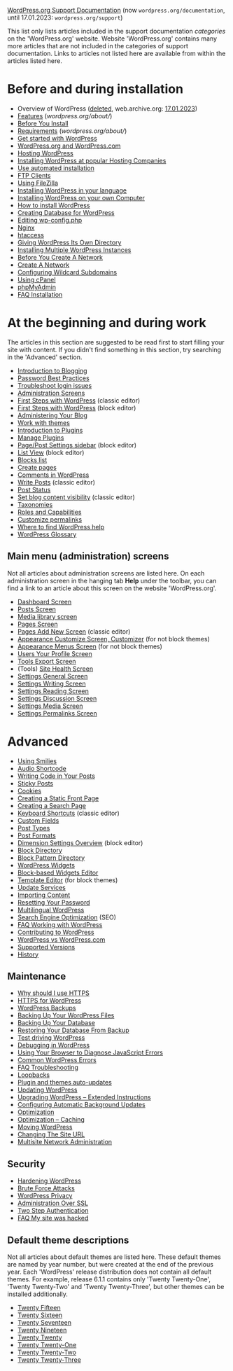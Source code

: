 [WordPress.org Support Documentation](https://wordpress.org/documentation/) (now `wordpress.org/documentation`, until 17.01.2023: `wordpress.org/support`)

This list only lists articles included in the support documentation _categories_ on the 'WordPress.org' website. Website 'WordPress.org' contains many more articles that are not included in the categories of support documentation. Links to articles not listed here are available from within the articles listed here.

# Before and during installation

- Overview of WordPress ([deleted](https://wordpress.org/support/article/overview-of-wordpress/), web.archive.org: [17.01.2023](https://web.archive.org/web/20230117010343/https://wordpress.org/support/article/overview-of-wordpress/))
- [Features](https://wordpress.org/about/features/) <!-- до 17.01.2023: https://wordpress.org/support/article/wordpress-features/ --> (_wordpress.org/about/_)
- [Before You Install](https://wordpress.org/documentation/article/before-you-install/) <!-- до 17.01.2023: https://wordpress.org/support/article/before-you-install/ -->
- [Requirements](https://wordpress.org/about/requirements/) (_wordpress.org/about/_)
- [Get started with WordPress](https://wordpress.org/documentation/article/get-started-with-wordpress/) <!-- до 17.01.2023: https://wordpress.org/support/article/new-to-wordpress-where-to-start/ -->
- [WordPress.org and WordPress.com](https://wordpress.org/documentation/article/wordpress-org-and-wordpress-com/) <!-- до 17.01.2023: https://wordpress.org/support/article/wordpress-org-and-wordpress-com/ -->
- [Hosting WordPress](https://wordpress.org/documentation/article/hosting-wordpress/) <!-- до 17.01.2023: https://wordpress.org/support/article/hosting-wordpress/ -->
- [Installing WordPress at popular Hosting Companies](https://wordpress.org/documentation/article/installing-wordpress-at-popular-hosting-companies/) <!-- до 17.01.2023: https://wordpress.org/support/article/installing-wordpress-at-popular-hosting-companies/ -->
- [Use automated installation](https://wordpress.org/documentation/article/use-automated-installation/) <!-- до 17.01.2023: https://wordpress.org/support/article/automated-installation/ -->
- [FTP Clients](https://wordpress.org/documentation/article/ftp-clients/) <!-- до 17.01.2023: https://wordpress.org/support/article/ftp-clients/ -->
- [Using FileZilla](https://wordpress.org/documentation/article/using-filezilla/) <!-- до 17.01.2023: https://wordpress.org/support/article/using-filezilla/ -->
- [Installing WordPress in your language](https://wordpress.org/documentation/article/installing-wordpress-in-your-language/) <!-- до 17.01.2023: https://wordpress.org/support/article/installing-wordpress-in-your-language/ -->
- [Installing WordPress on your own Computer](https://wordpress.org/documentation/article/installing-wordpress-on-your-own-computer/) <!-- до 17.01.2023: https://wordpress.org/support/article/installing-wordpress-on-your-own-computer/ -->
- [How to install WordPress](https://wordpress.org/documentation/article/how-to-install-wordpress/) <!-- до 17.01.2023: https://wordpress.org/support/article/how-to-install-wordpress/ -->
- [Creating Database for WordPress](https://wordpress.org/documentation/article/creating-database-for-wordpress/) <!-- до 17.01.2023: https://wordpress.org/support/article/creating-database-for-wordpress/ -->
- [Editing wp-config.php](https://wordpress.org/documentation/article/editing-wp-config-php/) <!-- до 17.01.2023: https://wordpress.org/support/article/editing-wp-config-php/ -->
- [Nginx](https://wordpress.org/documentation/article/nginx/) <!-- до 17.01.2023: https://wordpress.org/support/article/nginx/ -->
- [htaccess](https://wordpress.org/documentation/article/htaccess/) <!-- до 17.01.2023: https://wordpress.org/support/article/htaccess/ -->
- [Giving WordPress Its Own Directory](https://wordpress.org/documentation/article/giving-wordpress-its-own-directory/) <!-- до 17.01.2023: https://wordpress.org/support/article/giving-wordpress-its-own-directory/ -->
- [Installing Multiple WordPress Instances](https://wordpress.org/documentation/article/installing-multiple-blogs/) <!-- до 17.01.2023: https://wordpress.org/support/article/installing-multiple-blogs/ -->
- [Before You Create A Network](https://wordpress.org/documentation/article/before-you-create-a-network/) <!-- до 17.01.2023: https://wordpress.org/support/article/before-you-create-a-network/ -->
- [Create A Network](https://wordpress.org/documentation/article/create-a-network/) <!-- до 17.01.2023: https://wordpress.org/support/article/create-a-network/ -->
- [Configuring Wildcard Subdomains](https://wordpress.org/documentation/article/configuring-wildcard-subdomains/) <!-- до 17.01.2023: https://wordpress.org/support/article/configuring-wildcard-subdomains/ -->
- [Using cPanel](https://wordpress.org/documentation/article/using-cpanel/) <!-- до 17.01.2023: https://wordpress.org/support/article/using-cpanel/ -->
- [phpMyAdmin](https://wordpress.org/documentation/article/phpmyadmin/) <!-- до 17.01.2023: https://wordpress.org/support/article/phpmyadmin/ -->
- [FAQ Installation](https://wordpress.org/documentation/article/faq-installation/) <!-- до 17.01.2023: https://wordpress.org/support/article/faq-installation/ -->

# At the beginning and during work

The articles in this section are suggested to be read first to start filling your site with content. If you didn't find something in this section, try searching in the 'Advanced' section.

- [Introduction to Blogging](https://wordpress.org/documentation/article/introduction-to-blogging/) <!-- до 17.01.2023: https://wordpress.org/support/article/introduction-to-blogging/ -->
- [Password Best Practices](https://wordpress.org/documentation/article/password-best-practices/) <!-- до 17.01.2023: https://wordpress.org/support/article/password-best-practices/ -->
- [Troubleshoot login issues](https://wordpress.org/documentation/article/troubleshoot-login-issues/) <!-- до 17.01.2023: https://wordpress.org/support/article/login-trouble/ -->
- [Administration Screens](https://wordpress.org/documentation/article/administration-screens/) <!-- до 17.01.2023: https://wordpress.org/support/article/administration-screens/ -->
- [First Steps with WordPress](https://wordpress.org/documentation/article/first-steps-with-wordpress-classic/) (classic editor) <!-- до 17.01.2023: https://wordpress.org/support/article/first-steps-with-wordpress-classic/ -->
- [First Steps with WordPress](https://wordpress.org/documentation/article/first-steps-with-wordpress-block-editor/) (block editor) <!-- до 17.01.2023: https://wordpress.org/support/article/first-steps-with-wordpress/ -->
- [Administering Your Blog](https://wordpress.org/documentation/article/administer-your-blog/) <!-- до 17.01.2023: https://wordpress.org/support/article/administering-your-blog/ -->
- [Work with themes](https://wordpress.org/documentation/article/worik-with-themes/)<!-- до 17.01.2023: https://wordpress.org/support/article/using-themes/ -->
- [Introduction to Plugins](https://wordpress.org/documentation/article/introduction-to-plugins/) <!-- до 17.01.2023: https://wordpress.org/support/article/plugins/ -->
- [Manage Plugins](https://wordpress.org/documentation/article/manage-plugins/) <!-- до 17.01.2023: https://wordpress.org/support/article/managing-plugins/ -->
- [Page/Post Settings sidebar](https://wordpress.org/documentation/article/page-post-settings-sidebar/) (block editor) <!-- до 17.01.2023: https://wordpress.org/support/article/settings-sidebar/ -->
- [List View](https://wordpress.org/documentation/article/list-view/) (block editor) <!-- до 17.01.2023: https://wordpress.org/support/article/list-view/ -->
- [Blocks list](https://wordpress.org/documentation/article/blocks-list/) <!-- до 17.01.2023: https://wordpress.org/support/article/blocks/ -->
- [Create pages](https://wordpress.org/documentation/article/create-pages/) <!-- до 17.01.2023: https://wordpress.org/support/article/pages/ -->
- [Comments in WordPress](https://wordpress.org/documentation/article/comments-in-wordpress/) <!-- до 17.01.2023: https://wordpress.org/support/article/comments-in-wordpress/ -->
- [Write Posts](https://wordpress.org/documentation/article/write-posts-classic-editor/) (classic editor) <!-- до 17.01.2023: https://wordpress.org/support/article/writing-posts/ -->
- [Post Status](https://wordpress.org/documentation/article/post-status/) <!-- до 17.01.2023: https://wordpress.org/support/article/post-status/ -->
- [Set blog content visibility](https://wordpress.org/documentation/article/content-visibility-classic-editor/) (classic editor) <!-- до 17.01.2023: https://wordpress.org/support/article/content-visibility/ -->
- [Taxonomies](https://wordpress.org/documentation/article/taxonomies/) <!-- до 17.01.2023: https://wordpress.org/support/article/taxonomies/ -->
- [Roles and Capabilities](https://wordpress.org/documentation/article/roles-and-capabilities/) <!-- до 17.01.2023: https://wordpress.org/support/article/roles-and-capabilities/ -->
- [Customize permalinks](https://wordpress.org/documentation/article/customize-permalinks/) <!-- до 17.01.2023: https://wordpress.org/support/article/using-permalinks/ -->
- [Where to find WordPress help](https://wordpress.org/documentation/article/where-to-find-wordpress-help/) <!-- до 17.01.2023: https://wordpress.org/support/article/finding-wordpress-help/ -->
- [WordPress Glossary](https://wordpress.org/documentation/article/wordpress-glossary/) <!-- до 17.01.2023: https://wordpress.org/support/article/glossary/ -->

## Main menu (administration) screens

Not all articles about administration screens are listed here. On each administration screen in the hanging tab **Help** under the toolbar, you can find a link to an article about this screen on the website 'WordPress.org'.

- [Dashboard Screen](https://wordpress.org/documentation/article/dashboard-screen/) <!-- до 17.01.2023: https://wordpress.org/support/article/dashboard-screen/ -->
- [Posts Screen](https://wordpress.org/documentation/article/posts-screen/) <!-- до 17.01.2023: https://wordpress.org/support/article/posts-screen/ -->
- [Media library screen](https://wordpress.org/documentation/article/media-library-screen/) <!-- до 17.01.2023: https://wordpress.org/support/article/media-library-screen/ -->
- [Pages Screen](https://wordpress.org/documentation/article/pages-screen/) <!-- до 17.01.2023: https://wordpress.org/support/article/pages-screen/ -->
- [Pages Add New Screen](https://wordpress.org/documentation/article/pages-add-new-screen/) (classic editor) <!-- до 17.01.2023: https://wordpress.org/support/article/pages-add-new-screen/ -->
- [Appearance Customize Screen, Customizer](https://wordpress.org/documentation/article/customizer/) (for not block themes) <!-- до 17.01.2023: https://wordpress.org/support/article/appearance-customize-screen/ -->
- [Appearance Menus Screen](https://wordpress.org/documentation/article/appearance-menus-screen/) (for not block themes) <!-- до 17.01.2023: https://wordpress.org/support/article/appearance-menus-screen/ -->
- [Users Your Profile Screen](https://wordpress.org/documentation/article/users-your-profile-screen/) <!-- до 17.01.2023: https://wordpress.org/support/article/users-your-profile-screen/ -->
- [Tools Export Screen](https://wordpress.org/documentation/article/tools-export-screen/) <!-- до 17.01.2023: https://wordpress.org/support/article/tools-export-screen/ -->
- (Tools) [Site Health Screen](https://wordpress.org/documentation/article/site-health-screen/) <!-- до 17.01.2023: https://wordpress.org/support/article/site-health-screen/ -->
- [Settings General Screen](https://wordpress.org/documentation/article/settings-general-screen/) <!-- до 17.01.2023: https://wordpress.org/support/article/settings-general-screen/ -->
- [Settings Writing Screen](https://wordpress.org/documentation/article/settings-writing-screen/) <!-- до 17.01.2023: https://wordpress.org/support/article/settings-writing-screen/ -->
- [Settings Reading Screen](https://wordpress.org/documentation/article/settings-reading-screen/) <!-- до 17.01.2023: https://wordpress.org/support/article/settings-reading-screen/ -->
- [Settings Discussion Screen](https://wordpress.org/support/article/settings-discussion-screen/)
- [Settings Media Screen](https://wordpress.org/support/article/settings-media-screen/)
- [Settings Permalinks Screen](https://wordpress.org/support/article/settings-permalinks-screen/)

# Advanced

- [Using Smilies](https://wordpress.org/support/article/using-smilies/)
- [Audio Shortcode](https://wordpress.org/support/article/audio-shortcode/)
- [Writing Code in Your Posts](https://wordpress.org/support/article/writing-code-in-your-posts/)
- [Sticky Posts](https://wordpress.org/support/article/sticky-posts/)
- [Cookies](https://wordpress.org/support/article/cookies/)
- [Creating a Static Front Page](https://wordpress.org/support/article/creating-a-static-front-page/)
- [Creating a Search Page](https://wordpress.org/support/article/creating-a-search-page/)
- [Keyboard Shortcuts](https://wordpress.org/support/article/keyboard-shortcuts/) (classic editor)
- [Custom Fields](https://wordpress.org/support/article/custom-fields/)
- [Post Types](https://wordpress.org/support/article/post-types/)
- [Post Formats](https://wordpress.org/support/article/post-formats/)
- [Dimension Settings Overview](https://wordpress.org/support/article/dimension-controls-overview/) (block editor)
- [Block Directory](https://wordpress.org/support/article/block-directory/)
- [Block Pattern Directory](https://wordpress.org/support/article/block-pattern-directory/)
- [WordPress Widgets](https://wordpress.org/support/article/wordpress-widgets/)
- [Block-based Widgets Editor](https://wordpress.org/support/article/block-based-widgets-editor/)
- [Template Editor](https://wordpress.org/support/article/template-editor/) (for block themes)
- [Update Services](https://wordpress.org/support/article/update-services/)
- [Importing Content](https://wordpress.org/support/article/importing-content/)
- [Resetting Your Password](https://wordpress.org/support/article/resetting-your-password/)
- [Multilingual WordPress](https://wordpress.org/support/article/multilingual-wordpress/)
- [Search Engine Optimization](https://wordpress.org/support/article/search-engine-optimization/) (SEO)
- [FAQ Working with WordPress](https://wordpress.org/support/article/faq-working-with-wordpress/)
- [Contributing to WordPress](https://wordpress.org/support/article/contributing-to-wordpress/)
- [WordPress vs WordPress.com](https://wordpress.org/support/article/wordpress-vs-wordpress-com/)
- [Supported Versions](https://wordpress.org/support/article/supported-versions/)
- [History](https://wordpress.org/support/article/history/)

## Maintenance

- [Why should I use HTTPS](https://wordpress.org/support/article/why-should-i-use-https/)
- [HTTPS for WordPress](https://wordpress.org/support/article/https-for-wordpress/)
- [WordPress Backups](https://wordpress.org/support/article/wordpress-backups/)
- [Backing Up Your WordPress Files](https://wordpress.org/support/article/backing-up-your-wordpress-files/)
- [Backing Up Your Database](https://wordpress.org/support/article/backing-up-your-database/)
- [Restoring Your Database From Backup](https://wordpress.org/support/article/restoring-your-database-from-backup/)
- [Test driving WordPress](https://wordpress.org/support/article/test-driving-wordpress/)
- [Debugging in WordPress](https://wordpress.org/support/article/debugging-in-wordpress/)
- [Using Your Browser to Diagnose JavaScript Errors](https://wordpress.org/support/article/using-your-browser-to-diagnose-javascript-errors/)
- [Common WordPress Errors](https://wordpress.org/support/article/common-wordpress-errors/)
- [FAQ Troubleshooting](https://wordpress.org/support/article/faq-troubleshooting/)
- [Loopbacks](https://wordpress.org/support/article/loopbacks/)
- [Plugin and themes auto-updates](https://wordpress.org/support/article/plugins-themes-auto-updates/)
- [Updating WordPress](https://wordpress.org/support/article/updating-wordpress/)
- [Upgrading WordPress – Extended Instructions](https://wordpress.org/support/article/upgrading-wordpress-extended-instructions/)
- [Configuring Automatic Background Updates](https://wordpress.org/support/article/configuring-automatic-background-updates/)
- [Optimization](https://wordpress.org/support/article/optimization/)
- [Optimization – Caching](https://wordpress.org/support/article/optimization-caching/)
- [Moving WordPress](https://wordpress.org/support/article/moving-wordpress/)
- [Changing The Site URL](https://wordpress.org/support/article/changing-the-site-url/)
- [Multisite Network Administration](https://wordpress.org/support/article/multisite-network-administration/)

## Security

- [Hardening WordPress](https://wordpress.org/support/article/hardening-wordpress/)
- [Brute Force Attacks](https://wordpress.org/support/article/brute-force-attacks/)
- [WordPress Privacy](https://wordpress.org/support/article/wordpress-privacy/)
- [Administration Over SSL](https://wordpress.org/support/article/administration-over-ssl/)
- [Two Step Authentication](https://wordpress.org/support/article/two-step-authentication/)
- [FAQ My site was hacked](https://wordpress.org/support/article/faq-my-site-was-hacked/)

## Default theme descriptions

Not all articles about default themes are listed here. These default themes are named by year number, but were created at the end of the previous year. Each 'WordPress' release distribution does not contain all default themes. For example, release 6.1.1 contains only 'Twenty Twenty-One', 'Twenty Twenty-Two' and 'Twenty Twenty-Three', but other themes can be installed additionally.

- [Twenty Fifteen](https://wordpress.org/support/article/twenty-fifteen/)
- [Twenty Sixteen](https://wordpress.org/support/article/twenty-sixteen/)
- [Twenty Seventeen](https://wordpress.org/support/article/twenty-seventeen/)
- [Twenty Nineteen](https://wordpress.org/support/article/twenty-nineteen/)
- [Twenty Twenty](https://wordpress.org/support/article/twenty-twenty/)
- [Twenty Twenty-One](https://wordpress.org/support/article/twenty-twenty-one/)
- [Twenty Twenty-Two](https://wordpress.org/support/article/twenty-twenty-two/)
- [Twenty Twenty-Three](https://wordpress.org/support/article/twenty-twenty-three/)
